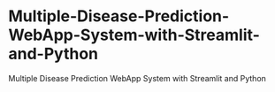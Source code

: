 # Multiple-Disease-Prediction-WebApp-System-with-Streamlit-and-Python
Multiple Disease Prediction WebApp System with Streamlit and Python
